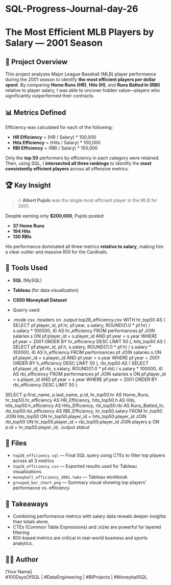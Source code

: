 # SQL-Progress-Journal-day-26

# The Most Efficient MLB Players by Salary — 2001 Season

## 🎯 Project Overview

This project analyzes Major League Baseball (MLB) player performance during the 2001 season to identify **the most efficient players per dollar spent**. By comparing **Home Runs (HR)**, **Hits (H)**, and **Runs Batted In (RBI)** relative to player salary, I was able to uncover hidden value—players who significantly outperformed their contracts.

## 📊 Metrics Defined

Efficiency was calculated for each of the following:

- **HR Efficiency** = (HR / Salary) * 100,000
- **Hits Efficiency** = (Hits / Salary) * 100,000
- **RBI Efficiency** = (RBI / Salary) * 100,000

Only the **top 50** performers by efficiency in each category were retained. Then, using SQL, I **intersected all three rankings** to identify the **most consistently efficient players** across all offensive metrics.

## 🏆 Key Insight

> 🔥 **Albert Pujols** was the single most efficient player in the MLB for 2001.

Despite earning only **$200,000**, Pujols posted:
- **37 Home Runs**
- **194 Hits**
- **130 RBIs**

His performance dominated all three metrics **relative to salary**, making him a clear outlier and massive ROI for the Cardinals.

## 🧠 Tools Used

- **SQL** (MySQL)
- **Tableau** (for data visualization)
- **CS50 Moneyball Dataset**

- Quarry used:

- .mode csv
.headers on
.output top28_efficiency.csv
WITH hr_top50 AS (
    SELECT pf.player_id, pf.hr, pf.year, s.salary,
           ROUND((1.0 * pf.hr) / s.salary * 100000, 4) AS hr_efficiency
    FROM performances pf
    JOIN salaries s ON pf.player_id = s.player_id AND pf.year = s.year
    WHERE pf.year = 2001
    ORDER BY hr_efficiency DESC
    LIMIT 50
),
hits_top50 AS (
    SELECT pf.player_id, pf.h, s.salary,
           ROUND((1.0 * pf.h) / s.salary * 100000, 4) AS h_efficiency
    FROM performances pf
    JOIN salaries s ON pf.player_id = s.player_id AND pf.year = s.year
    WHERE pf.year = 2001
    ORDER BY h_efficiency DESC
    LIMIT 50
),
rbi_top50 AS (
    SELECT pf.player_id, pf.rbi, s.salary,
           ROUND((1.0 * pf.rbi) / s.salary * 100000, 4) AS rbi_efficiency
    FROM performances pf
    JOIN salaries s ON pf.player_id = s.player_id AND pf.year = s.year
    WHERE pf.year = 2001
    ORDER BY rbi_efficiency DESC
    LIMIT 50
)

SELECT
    p.first_name,
    p.last_name,
    p.id,
    hr_top50.hr AS Home_Runs,
    hr_top50.hr_efficiency AS HR_Efficiency,
    hits_top50.h AS Hits,
    hits_top50.h_efficiency AS Hits_Efficiency,
    rbi_top50.rbi AS Runs_Batted_In,
    rbi_top50.rbi_efficiency AS RBI_Efficiency,
    hr_top50.salary
FROM hr_top50
JOIN hits_top50 ON hr_top50.player_id = hits_top50.player_id
JOIN rbi_top50 ON hr_top50.player_id = rbi_top50.player_id
JOIN players p ON p.id = hr_top50.player_id;
.output stdout


## 📁 Files

- `top28_efficiency.sql` — Final SQL query using CTEs to filter top players across all 3 metrics
- `top28_efficiency.csv` — Exported results used for Tableau visualizations
- `moneyball_efficiency_2001.twbx` — Tableau workbook
- `grouped_bar_chart.png` — Summary visual showing top players’ performance vs. efficiency

## 📌 Takeaways

- Combining performance metrics with salary data reveals deeper insights than totals alone.
- CTEs (Common Table Expressions) and `JOIN`s are powerful for layered filtering.
- ROI-based metrics are critical in real-world business and sports analytics.

## 🧑‍💻 Author

[Your Name]  
#100DaysOfSQL | #DataEngineering | #BIProjects | #MoneyballSQL

